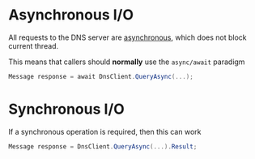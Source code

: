 ﻿# Asynchronous I/O

All requests to the DNS server are [asynchronous](https://docs.microsoft.com/en-us/dotnet/csharp/async),
which does not block current thread.

This means that callers should **normally** use the `async/await` paradigm

```csharp
Message response = await DnsClient.QueryAsync(...);
```

# Synchronous I/O
If a synchronous operation is required, then this can work

```csharp
Message response = DnsClient.QueryAsync(...).Result;
```
